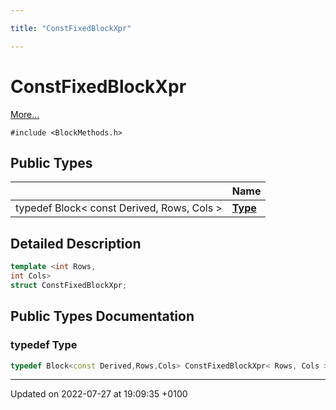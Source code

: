 ```yaml
---

title: "ConstFixedBlockXpr"

---
```


# ConstFixedBlockXpr



 [More...](#detailed-description)


`#include <BlockMethods.h>`

## Public Types

|                | Name           |
| -------------- | -------------- |
| typedef Block< const Derived, Rows, Cols > | **[Type](http://example.org/classes/structconstfixedblockxpr/#typedef-type)**  |

## Detailed Description

```cpp
template <int Rows,
int Cols>
struct ConstFixedBlockXpr;
```

## Public Types Documentation

### typedef Type

```cpp
typedef Block<const Derived,Rows,Cols> ConstFixedBlockXpr< Rows, Cols >::Type;
```


-------------------------------

Updated on 2022-07-27 at 19:09:35 +0100